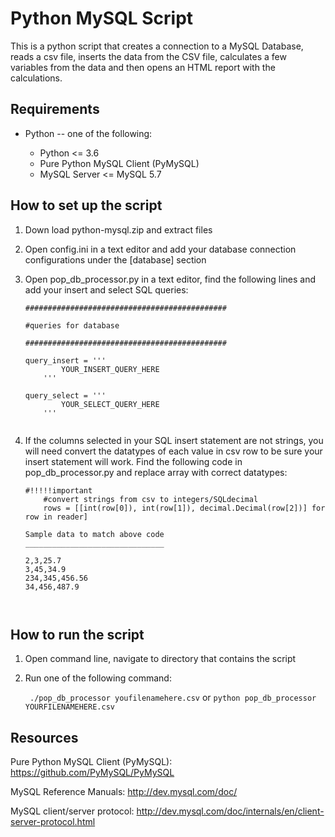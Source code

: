 Python MySQL Script
=======

This is a python script that creates a connection to a MySQL Database, reads a csv file, 
inserts the data from the CSV file, calculates a few variables from the data and then opens an HTML 
report with the calculations. 


Requirements
-------------

* Python -- one of the following:

  - Python <= 3.6
  - Pure Python MySQL Client (PyMySQL)
  - MySQL Server <= MySQL 5.7



How to set up the script
-------------
 1. Down load python-mysql.zip and extract files
 
 2. Open config.ini in a text editor and add your database connection configurations under the [database] section
 
 3. Open pop_db_processor.py in a text editor, find the following lines and add your insert and select SQL queries:
 
    ```
    #############################################
    
    #queries for database

    #############################################

    query_insert = '''
            YOUR_INSERT_QUERY_HERE
        '''

    query_select = '''
            YOUR_SELECT_QUERY_HERE
        '''


4. If the columns selected in your SQL insert statement are not strings, you will need convert the datatypes of each value in csv row to be sure your insert statement will work. Find the following
code in pop_db_processor.py and replace array with correct datatypes:

    ```
    #!!!!!important
        #convert strings from csv to integers/SQLdecimal
        rows = [[int(row[0]), int(row[1]), decimal.Decimal(row[2])] for row in reader]
        
    Sample data to match above code
    _______________________________
    
    2,3,25.7
    3,45,34.9
    234,345,456.56
    34,456,487.9



How to run the script
------------- 
 1. Open command line, navigate to directory that contains the script
 2. Run one of the following command:

    `` ./pop_db_processor youfilenamehere.csv`` or ``python pop_db_processor YOURFILENAMEHERE.csv ``

Resources
---------

Pure Python MySQL Client (PyMySQL): https://github.com/PyMySQL/PyMySQL

MySQL Reference Manuals: http://dev.mysql.com/doc/

MySQL client/server protocol:
http://dev.mysql.com/doc/internals/en/client-server-protocol.html
